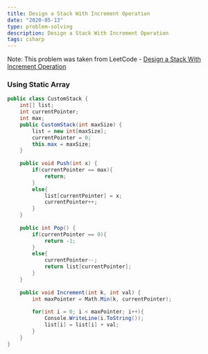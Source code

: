 ```yaml
---
title: Design a Stack With Increment Operation
date: "2020-05-13"
type: problem-solving
description: Design a Stack With Increment Operation
tags: csharp
---
```


Note: This problem was taken from LeetCode - [Design a Stack With Increment Operation](https://leetcode.com/problems/design-a-stack-with-increment-operation/)

### Using Static Array

```csharp
public class CustomStack {
    int[] list;
    int currentPointer;
    int max;
    public CustomStack(int maxSize) {
        list = new int[maxSize];
        currentPointer = 0;
        this.max = maxSize;
    }
    
    public void Push(int x) {
        if(currentPointer == max){
            return;
        }
        else{
            list[currentPointer] = x;
            currentPointer++;
        }
    }
    
    public int Pop() {
        if(currentPointer == 0){
            return -1;
        }
        else{
            currentPointer--;
            return list[currentPointer];
        }
    }
    
    public void Increment(int k, int val) {
        int maxPointer = Math.Min(k, currentPointer);
        
        for(int i = 0; i < maxPointer; i++){
            Console.WriteLine(i.ToString());
            list[i] = list[i] + val;
        }
    }
}
```
